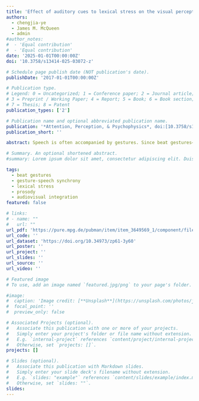 ```yaml
---
title: 'Effect of auditory cues to lexical stress on the visual perception of gestural timing'
authors:
  - chengjia-ye
  - James M. McQueen
  - admin
#author_notes:
#  - 'Equal contribution'
#  - 'Equal contribution'
date: '2025-01-01T00:00:00Z'
doi: '10.3758/s13414-025-03072-z'

# Schedule page publish date (NOT publication's date).
publishDate: '2017-01-01T00:00:00Z'

# Publication type.
# Legend: 0 = Uncategorized; 1 = Conference paper; 2 = Journal article;
# 3 = Preprint / Working Paper; 4 = Report; 5 = Book; 6 = Book section;
# 7 = Thesis; 8 = Patent
publication_types: ['2']

# Publication name and optional abbreviated publication name.
publication: '*Attention, Perception, & Psychophysics*, doi:[10.3758/s13414-025-03072-z](https://doi.org/10.3758/s13414-025-03072-z)'
publication_short: ''

abstract: Speech is often accompanied by gestures. Since beat gestures—simple non-referential up-and-down hand movements—frequently co-occur with prosodic prominence, they can indicate stress in a word and hence influence spoken-word recognition. However, little is known about the reverse influence of auditory speech on visual perception. The current study investigated whether lexical stress has an effect on the perceived timing of hand beats. We used videos in which a disyllabic word, embedded in a carrier sentence (Exp 1) or in isolation (Exp 2), was coupled with an up-and-down hand beat, while varying their degrees of asynchrony. Results from Experiment 1, a novel beat timing estimation task, revealed that gestures were estimated to occur closer in time to the pitch peak in a stressed syllable than their actual timing, hence reducing the perceived temporal distance between gestures and stress by around 60%. Using a forced-choice task, Experiment 2 further demonstrated that listeners tended to perceive a gesture, falling midway between two syllables, on the syllable receiving stronger cues to stress than the other, and this auditory effect was greater when gestural timing was most ambiguous. Our findings suggest that f0 and intensity are the driving force behind the temporal attraction effect of stress on perceived gestural timing. This study provides new evidence for auditory influences on visual perception, supporting bidirectionality in audiovisual interaction between speech-related signals that occur in everyday face-to-face communication. 

# Summary. An optional shortened abstract.
#summary: Lorem ipsum dolor sit amet, consectetur adipiscing elit. Duis posuere tellus ac convallis placerat. Proin tincidunt magna sed ex sollicitudin condimentum.

tags:
  - beat gestures
  - gesture-speech synchrony
  - lexical stress 
  - prosody
  - audiovisual integration
featured: false

# links:
# - name: ""
#   url: ""
url_pdf: 'https://pure.mpg.de/pubman/item/item_3649569_1/component/file_3649570/Ye_etal_2025_effect%20of%20auditory%20cues%20to....pdf'
url_code: ''
url_dataset: 'https://doi.org/10.34973/zp61-3y60'
url_poster: ''
url_project: ''
url_slides: ''
url_source: ''
url_video: ''

# Featured image
# To use, add an image named `featured.jpg/png` to your page's folder.

#image:
#  caption: 'Image credit: [**Unsplash**](https://unsplash.com/photos/jdD8gXaTZsc)'
#  focal_point: ''
#  preview_only: false

# Associated Projects (optional).
#   Associate this publication with one or more of your projects.
#   Simply enter your project's folder or file name without extension.
#   E.g. `internal-project` references `content/project/internal-project/index.md`.
#   Otherwise, set `projects: []`.
projects: []

# Slides (optional).
#   Associate this publication with Markdown slides.
#   Simply enter your slide deck's filename without extension.
#   E.g. `slides: "example"` references `content/slides/example/index.md`.
#   Otherwise, set `slides: ""`.
slides:
---
```


<!-- THIS MARKDOWN BIT IS CURRENTLY COMMENTED OUT









{{% callout note %}}
Click the _Cite_ button above to demo the feature to enable visitors to import publication metadata into their reference management software.
{{% /callout %}}

Supplementary notes can be added here, including [code and math](https://wowchemy.com/docs/content/writing-markdown-latex/).
-->
